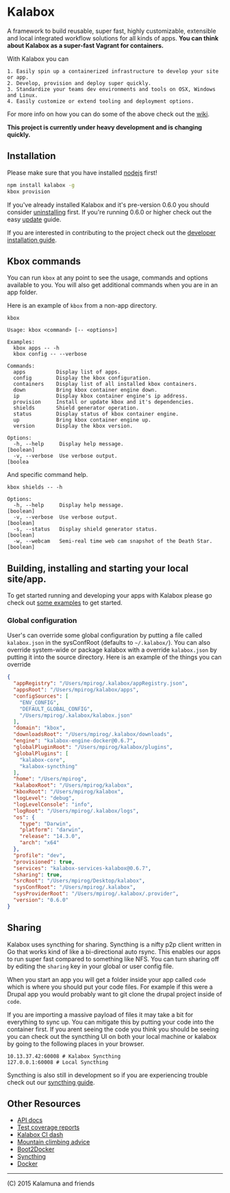 # Kalabox

A framework to build reusable, super fast, highly customizable, extensible and local integrated workflow solutions for all kinds of apps. **You can think about Kalabox as a super-fast Vagrant for containers.**

With Kalabox you can

    1. Easily spin up a containerized infrastructure to develop your site or app.
    2. Develop, provision and deploy super quickly.
    3. Standardize your teams dev environments and tools on OSX, Windows and Linux.
    4. Easily customize or extend tooling and deployment options.

For more info on how you can do some of the above check out the [wiki](https://github.com/kalabox/kalabox/wiki).

**This project is currently under heavy development and is changing quickly.**

## Installation

Please make sure that you have installed [nodejs](http://nodejs.org/) first!

```bash
npm install kalabox -g
kbox provision
```

If you've already installed Kalabox and it's pre-version 0.6.0 you should consider
[uninstalling](https://github.com/kalabox/kalabox/wiki/Uninstalling-Kalabox/) first. If you're running 0.6.0 or higher check out the easy [update](https://github.com/kalabox/kalabox/wiki/Updating-Kalabox) guide.

If you are interested in contributing to the project check out the [developer installation guide](https://github.com/kalabox/kalabox/wiki/Contribution-Guide).

## Kbox commands

You can run `kbox` at any point to see the usage, commands and options available to you. You will also get additional commands when you are in an app folder.

Here is an example of `kbox` from a non-app directory.

```
kbox

Usage: kbox <command> [-- <options>]

Examples:
  kbox apps -- -h
  kbox config -- --verbose

Commands:
  apps          Display list of apps.
  config        Display the kbox configuration.
  containers    Display list of all installed kbox containers.
  down          Bring kbox container engine down.
  ip            Display kbox container engine's ip address.
  provision     Install or update kbox and it's dependencies.
  shields       Shield generator operation.
  status        Display status of kbox container engine.
  up            Bring kbox container engine up.
  version       Display the kbox version.

Options:
  -h, --help     Display help message.                                 [boolean]
  -v, --verbose  Use verbose output.                                   [boolea
```

And specific command help.

```
kbox shields -- -h

Options:
  -h, --help     Display help message.                                 [boolean]
  -v, --verbose  Use verbose output.                                   [boolean]
  -s, --status   Display shield generator status.                      [boolean]
  -w, --webcam   Semi-real time web cam snapshot of the Death Star.    [boolean]
```

## Building, installing and starting your local site/app.

To get started running and developing your apps with Kalabox please go check out [some examples](https://github.com/kalabox/kalabox-app-examples) to get started.

### Global configuration

User's can override some global configuration by putting a file called `kalabox.json` in the sysConfRoot (defaults to `~/.kalabox/`). You can also override system-wide or package kalabox with a override `kalabox.json` by putting it into the source directory. Here is an example of the things you can override

```json
{
  "appRegistry": "/Users/mpirog/.kalabox/appRegistry.json",
  "appsRoot": "/Users/mpirog/kalabox/apps",
  "configSources": [
    "ENV_CONFIG",
    "DEFAULT_GLOBAL_CONFIG",
    "/Users/mpirog/.kalabox/kalabox.json"
  ],
  "domain": "kbox",
  "downloadsRoot": "/Users/mpirog/.kalabox/downloads",
  "engine": "kalabox-engine-docker@0.6.7",
  "globalPluginRoot": "/Users/mpirog/kalabox/plugins",
  "globalPlugins": [
    "kalabox-core",
    "kalabox-syncthing"
  ],
  "home": "/Users/mpirog",
  "kalaboxRoot": "/Users/mpirog/kalabox",
  "kboxRoot": "/Users/mpirog/kalabox",
  "logLevel": "debug",
  "logLevelConsole": "info",
  "logRoot": "/Users/mpirog/.kalabox/logs",
  "os": {
    "type": "Darwin",
    "platform": "darwin",
    "release": "14.3.0",
    "arch": "x64"
  },
  "profile": "dev",
  "provisioned": true,
  "services": "kalabox-services-kalabox@0.6.7",
  "sharing": true,
  "srcRoot": "/Users/mpirog/Desktop/kalabox",
  "sysConfRoot": "/Users/mpirog/.kalabox",
  "sysProviderRoot": "/Users/mpirog/.kalabox/.provider",
  "version": "0.6.0"
}
```

## Sharing

Kalabox uses syncthing for sharing. Syncthing is a nifty p2p client written in Go that works kind of like a bi-directional auto rsync. This enables our apps to run super fast compared to something like NFS. You can turn sharing off by editing the `sharing` key in your global or user config file.

When you start an app you will get a folder inside your app called `code` which is where you should put your code files. For example if this were a Drupal app you would probably want to git clone the drupal project inside of `code`.

If you are importing a massive payload of files it may take a bit for everything to sync up. You can mitigate this by putting your code into the container first. If you arent seeing the code you think you should be seeing you can check out the syncthing UI on both your local machine or kalabox by going to the following places in your browser.

```
10.13.37.42:60008 # Kalabox Syncthing
127.0.0.1:60008 # Local Syncthing
```

Syncthing is also still in development so if you are experiencing trouble check out our [syncthing guide](https://github.com/kalabox/kalabox/wiki/Syncthing-Guide).

## Other Resources

* [API docs](http://api.kalabox.me/)
* [Test coverage reports](http://coverage.kalabox.me/)
* [Kalabox CI dash](http://ci.kalabox.me/)
* [Mountain climbing advice](https://www.youtube.com/watch?v=tkBVDh7my9Q)
* [Boot2Docker](https://github.com/boot2docker/boot2docker)
* [Syncthing](https://github.com/syncthing/syncthing)
* [Docker](https://github.com/docker/docker)

-------------------------------------------------------------------------------------
(C) 2015 Kalamuna and friends


